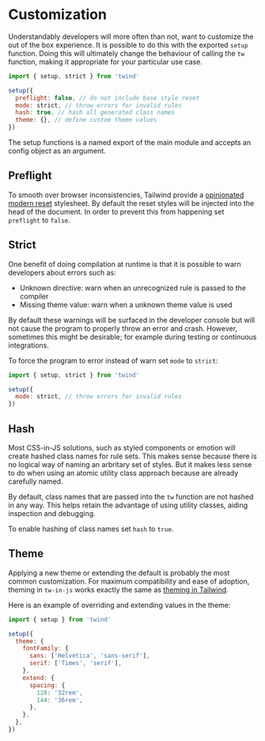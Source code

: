# Customization

Understandably developers will more often than not, want to customize the out of the box experience. It is possible to do this with the exported `setup` function. Doing this will ultimately change the behaviour of calling the `tw` function, making it appropriate for your particular use case.

```js
import { setup, strict } from 'twind'

setup({
  preflight: false, // do not include base style reset
  mode: strict, // throw errors for invalid rules
  hash: true, // hash all generated class names
  theme: {}, // define custom theme values
})
```

The setup functions is a named export of the main module and accepts an config object as an argument.

## Preflight

To smooth over browser inconsistencies, Tailwind provide a [opinionated modern reset](https://tailwindcss.com/docs/preflight) stylesheet. By default the reset styles will be injected into the head of the document. In order to prevent this from happening set `preflight` to `false`.

## Strict

One benefit of doing compilation at runtime is that it is possible to warn developers about errors such as:

- Unknown directive: warn when an unrecognized rule is passed to the compiler
- Missing theme value: warn when a unknown theme value is used

By default these warnings will be surfaced in the developer console but will not cause the program to properly throw an error and crash. However, sometimes this might be desirable; for example during testing or continuous integrations.

To force the program to error instead of warn set `mode` to `strict`:

```js
import { setup, strict } from 'twind'

setup({
  mode: strict, // throw errors for invalid rules
})
```

## Hash

Most CSS-in-JS solutions, such as styled components or emotion will create hashed class names for rule sets. This makes sense because there is no logical way of naming an arbritary set of styles. But it makes less sense to do when using an atomic utility class approach because are already carefully named.

By default, class names that are passed into the `tw` function are not hashed in any way. This helps retain the advantage of using utility classes, aiding inspection and debugging.

To enable hashing of class names set `hash` to `true`.

## Theme

Applying a new theme or extending the default is probably the most common customization. For maximum compatibility and ease of adoption, theming in `tw-in-js` works exactly the same as [theming in Tailwind](https://tailwindcss.com/docs/theme).

Here is an example of overriding and extending values in the theme:

```js
import { setup } from 'twind'

setup({
  theme: {
    fontFamily: {
      sans: ['Helvetica', 'sans-serif'],
      serif: ['Times', 'serif'],
    },
    extend: {
      spacing: {
        128: '32rem',
        144: '36rem',
      },
    },
  },
})
```
